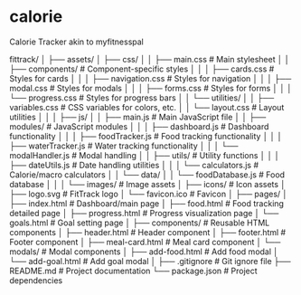 # calorie
Calorie Tracker akin to myfitnesspal

fittrack/
│
├── assets/
│   ├── css/
│   │   ├── main.css                 # Main stylesheet
│   │   ├── components/              # Component-specific styles
│   │   │   ├── cards.css            # Styles for cards
│   │   │   ├── navigation.css       # Styles for navigation
│   │   │   ├── modal.css            # Styles for modals
│   │   │   ├── forms.css            # Styles for forms
│   │   │   └── progress.css         # Styles for progress bars
│   │   └── utilities/
│   │       ├── variables.css        # CSS variables for colors, etc.
│   │       └── layout.css           # Layout utilities
│   │
│   ├── js/
│   │   ├── main.js                  # Main JavaScript file
│   │   ├── modules/                 # JavaScript modules
│   │   │   ├── dashboard.js         # Dashboard functionality
│   │   │   ├── foodTracker.js       # Food tracking functionality
│   │   │   ├── waterTracker.js      # Water tracking functionality
│   │   │   └── modalHandler.js      # Modal handling
│   │   ├── utils/                   # Utility functions
│   │   │   ├── dateUtils.js         # Date handling utilities
│   │   │   └── calculators.js       # Calorie/macro calculators
│   │   └── data/
│   │       └── foodDatabase.js      # Food database
│   │
│   └── images/                      # Image assets
│       ├── icons/                   # Icon assets
│       ├── logo.svg                 # FitTrack logo
│       └── favicon.ico              # Favicon
│
├── pages/
│   ├── index.html                   # Dashboard/main page
│   ├── food.html                    # Food tracking detailed page
│   ├── progress.html                # Progress visualization page
│   └── goals.html                   # Goal setting page
│
├── components/                      # Reusable HTML components
│   ├── header.html                  # Header component
│   ├── footer.html                  # Footer component
│   ├── meal-card.html              # Meal card component
│   └── modals/                      # Modal components
│       ├── add-food.html            # Add food modal
│       └── add-goal.html            # Add goal modal
│
├── .gitignore                       # Git ignore file
├── README.md                        # Project documentation
└── package.json                     # Project dependencies
